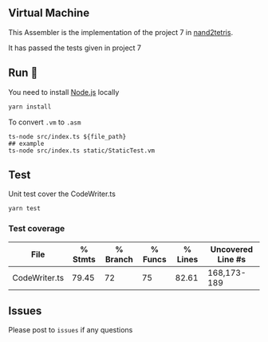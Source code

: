 ## Virtual Machine

This Assembler is the implementation of the project 7 in [nand2tetris](https://www.nand2tetris.org/project07).

It has passed the tests given in project 7

## Run 🚀
You need to install [Node.js](https://nodejs.org/en/) locally
```bash
yarn install
```
To convert `.vm` to `.asm`
```shell
ts-node src/index.ts ${file_path}
## example 
ts-node src/index.ts static/StaticTest.vm 
```

## Test
Unit test cover the CodeWriter.ts
```shell
yarn test
```

### Test coverage

File               | % Stmts | % Branch | % Funcs | % Lines | Uncovered Line #s
-------------------|---------|----------|---------|---------|-------------------
CodeWriter.ts      |   79.45 |       72 |      75 |   82.61 | 168,173-189   

## Issues
Please post to `issues` if any questions
